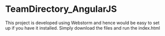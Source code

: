 # TeamDirectory_AngularJS
This project is developed using Webstorm and hence would be easy to set up if you have it installed. Simply download the files and run the index.html
